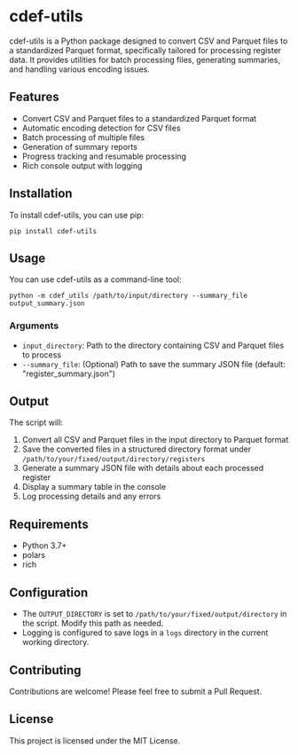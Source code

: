 # cdef-utils

cdef-utils is a Python package designed to convert CSV and Parquet files to a standardized Parquet format, specifically tailored for processing register data. It provides utilities for batch processing files, generating summaries, and handling various encoding issues.

## Features

- Convert CSV and Parquet files to a standardized Parquet format
- Automatic encoding detection for CSV files
- Batch processing of multiple files
- Generation of summary reports
- Progress tracking and resumable processing
- Rich console output with logging

## Installation

To install cdef-utils, you can use pip:

```
pip install cdef-utils
```

## Usage

You can use cdef-utils as a command-line tool:

```
python -m cdef_utils /path/to/input/directory --summary_file output_summary.json
```

### Arguments

- `input_directory`: Path to the directory containing CSV and Parquet files to process
- `--summary_file`: (Optional) Path to save the summary JSON file (default: "register_summary.json")

## Output

The script will:

1. Convert all CSV and Parquet files in the input directory to Parquet format
2. Save the converted files in a structured directory format under `/path/to/your/fixed/output/directory/registers`
3. Generate a summary JSON file with details about each processed register
4. Display a summary table in the console
5. Log processing details and any errors

## Requirements

- Python 3.7+
- polars
- rich

## Configuration

- The `OUTPUT_DIRECTORY` is set to `/path/to/your/fixed/output/directory` in the script. Modify this path as needed.
- Logging is configured to save logs in a `logs` directory in the current working directory.

## Contributing

Contributions are welcome! Please feel free to submit a Pull Request.

## License

This project is licensed under the MIT License.
